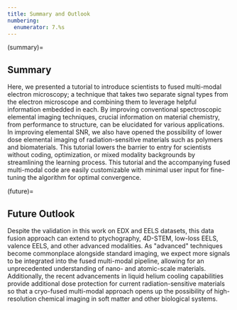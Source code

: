 ```yaml
---
title: Summary and Outlook
numbering:
  enumerator: 7.%s
---
```


(summary)=
## Summary

Here, we presented a tutorial to introduce scientists to fused multi-modal electron microscopy; a technique that takes two separate signal types from the electron microscope and combining them to leverage helpful information embedded in each. By improving conventional spectroscopic elemental imaging techniques, crucial information on material chemistry, from performance to structure, can be elucidated for various applications. In improving elemental SNR, we also have opened the possibility of lower dose elemental imaging of radiation-sensitive materials such as polymers and biomaterials.  This tutorial lowers the barrier to entry for scientists without coding, optimization, or mixed modality backgrounds by streamlining the learning process.  This tutorial and the accompanying fused multi-modal code are easily customizable with minimal user input for fine-tuning the algorithm for optimal convergence.

(future)=
## Future Outlook

Despite the validation in this work on EDX and EELS datasets, this data fusion approach can extend to ptychography, 4D-STEM, low-loss EELS, valence EELS, and other advanced modalities. As "advanced" techniques become commonplace alongside standard imaging, we expect more signals to be integrated into the fused multi-modal pipeline, allowing for an unprecedented understanding of nano- and atomic-scale materials. Additionally, the recent advancements in liquid helium cooling capabilities provide additional dose protection for current radiation-sensitive materials so that a cryo-fused multi-modal approach opens up the possibility of high-resolution chemical imaging in soft matter and other biological systems.




